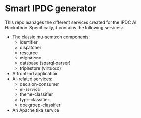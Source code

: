 # Smart IPDC generator

This repo manages the different services created for the IPDC AI Hackathon.
Specifically, it contains the following services:
- The classic mu-semtech components:
    * identifier
    * dispatcher
    * resource
    * migrations
    * database (sparql-parser)
    * triplestore (virtuoso)
- A frontend application
- AI-related services:
    * decision-consumer
    * ai-service
    * theme-classifier
    * type-classifier
    * doelgroep-classifier
- An Apache tika service